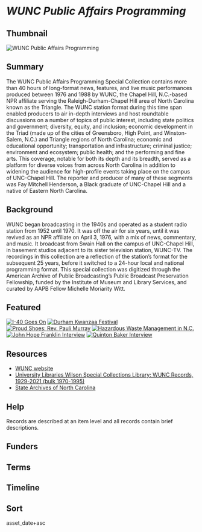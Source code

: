 # <em>WUNC Public Affairs Programming</em>

## Thumbnail

![<em>WUNC Public Affairs Programming</em>](https://s3.amazonaws.com/americanarchive.org/special-collections/wunc-staffphoto.png "WUNC Public Affairs Programming")

## Summary

The WUNC Public Affairs Programming Special Collection contains more than 40 hours of long-format news, features, and live music performances produced between 1976 and 1988 by WUNC, the Chapel Hill, N.C.-based NPR affiliate serving the Raleigh-Durham-Chapel Hill area of North Carolina known as the Triangle. The WUNC station format during this time span enabled producers to air in-depth interviews and host roundtable discussions on a number of topics of public interest, including state politics and government; diversity, equity, and inclusion; economic development in the Triad (made up of the cities of Greensboro, High Point, and Winston-Salem, N.C.) and Triangle regions of North Carolina; economic and educational opportunity; transportation and infrastructure; criminal justice; environment and ecosystem; public health; and the performing and fine arts. This coverage, notable for both its depth and its breadth, served as a platform for diverse voices from across North Carolina in addition to widening the audience for high-profile events taking place on the campus of UNC-Chapel Hill. The reporter and producer of many of these segments was Fay Mitchell Henderson, a Black graduate of UNC-Chapel Hill and a native of Eastern North Carolina.

## Background

WUNC began broadcasting in the 1940s and operated as a student radio station from 1952 until 1970. It was off the air for six years, until it was revived as an NPR affiliate on April 3, 1976, with a mix of news, commentary, and music. It broadcast from Swain Hall on the campus of UNC-Chapel Hill, in basement studios adjacent to its sister television station, WUNC-TV. The recordings in this collection are a reflection of the station’s format for the subsequent 25 years, before it switched to a 24-hour local and national programming format. This special collection was digitized through the American Archive of Public Broadcasting’s Public Broadcast Preservation Fellowship, funded by the Institute of Museum and Library Services, and curated by AAPB Fellow Michelle Moriarity Witt.

## Featured

[![I-40 Goes On](https://s3.amazonaws.com/americanarchive.org/special-collections/wunc-avatar.jpg)](/catalog/cpb-aacip-9639c89d9b4)
[![Durham Kwanzaa Festival](https://s3.amazonaws.com/americanarchive.org/special-collections/wunc-avatar.jpg)](/catalog/cpb-aacip-ab5de3788b2)
[![Proud Shoes: Rev. Pauli Murray](https://s3.amazonaws.com/americanarchive.org/special-collections/wunc-avatar.jpg)](/catalog/cpb-aacip-0481a9efe1a)
[![Hazardous Waste Management in N.C.](https://s3.amazonaws.com/americanarchive.org/special-collections/wunc-avatar.jpg)](/catalog/cpb-aacip-de293fd392a)
[![John Hope Franklin Interview](https://s3.amazonaws.com/americanarchive.org/special-collections/wunc-avatar.jpg)](/catalog/T-40278_1165)
[![Quinton Baker Interview](https://s3.amazonaws.com/americanarchive.org/special-collections/wunc-avatar.jpg)](/catalog/DAT-40278_127)

## Resources

- [WUNC website](https://finding-aids.lib.unc.edu/40278/)
- [University Libraries Wilson Special Collections Library: WUNC Records, 1929-2021 (bulk 1970-1995)](https://finding-aids.lib.unc.edu/40278/)
- [State Archives of North Carolina](https://archives.ncdcr.gov/)

## Help

Records are described at an item level and all records contain brief descriptions.

## Funders

## Terms

## Timeline

## Sort

asset_date+asc

